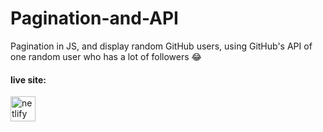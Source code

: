 # Pagination-and-API
Pagination in JS,  and display random GitHub users, using GitHub's API of one random user who has a lot of followers 😂

#### live site:
<a href="https://shira-pagination-and-api.netlify.app/"><img src='https://cdn.jsdelivr.net/npm/simple-icons@3.0.1/icons/netlify.svg' alt='netlify' height='40'></a>

